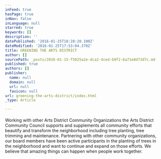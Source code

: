 ```yaml
---
inFeed: true
hasPage: true
inNav: false
inLanguage: null
starred: true
keywords: []
description: ''
datePublished: '2016-01-25T18:28:20.100Z'
dateModified: '2016-01-25T17:53:04.370Z'
title: GREENING THE ARTS DISTRICT
author: []
sourcePath: _posts/2016-01-15-f5025a2e-dca2-4ced-b9f2-6a71e8d73d7c.md
published: true
authors: []
publisher:
  name: null
  domain: null
  url: null
  favicon: null
url: greening-the-arts-district/index.html
_type: Article

---
```

#### 

Working with other Arts District Community Organizations the Arts District Community Council supports and supplements all community efforts that beautify and transform the neighborhood including tree planting, tree trimming and maintenance.  Partnering with other community organizations, our board members have been active participants in the planting of trees in the neighborhood and want to continue and expand on those efforts. We believe that amazing things can happen when people work together.